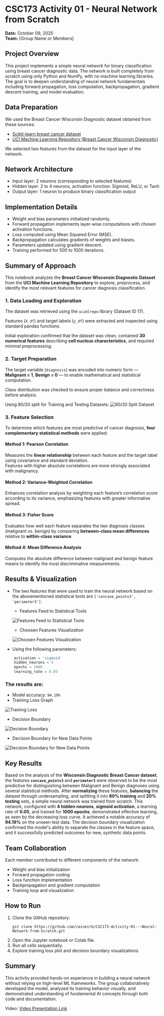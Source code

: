 # CSC173 Activity 01 - Neural Network from Scratch

**Date:** October 09, 2025  
**Team:** [Group Name or Members]

## Project Overview

This project implements a simple neural network for binary classification using breast cancer diagnostic data. The network is built completely from scratch using only Python and NumPy, with no machine learning libraries. The goal is to deepen understanding of neural network fundamentals including forward propagation, loss computation, backpropagation, gradient descent training, and model evaluation.

## Data Preparation

We used the Breast Cancer Wisconsin Diagnostic dataset obtained from these sources:
- [Scikit-learn breast cancer dataset](https://scikit-learn.org/stable/modules/generated/sklearn.datasets.load_breast_cancer.html)
- [UCI Machine Learning Repository (Breast Cancer Wisconsin Diagnostic)](https://archive.ics.uci.edu/dataset/17/breast+cancer+wisconsin+diagnostic)  

We selected two features from the dataset for the input layer of the network.

## Network Architecture

- Input layer: 2 neurons (corresponding to selected features)
- Hidden layer: 2 to 4 neurons, activation function: Sigmoid, ReLU, or Tanh
- Output layer: 1 neuron to produce binary classification output

## Implementation Details

- Weight and bias parameters initialized randomly.
- Forward propagation implements layer-wise computations with chosen activation functions.
- Loss computed using Mean Squared Error (MSE).
- Backpropagation calculates gradients of weights and biases.
- Parameters updated using gradient descent.
- Training performed for 500 to 1000 iterations.

## Summary of Approach

This notebook analyzes the **Breast Cancer Wisconsin Diagnostic Dataset** from the **UCI Machine Learning Repository** to explore, preprocess, and identify the most relevant features for cancer diagnosis classification.


### 1. Data Loading and Exploration

The dataset was retrieved using the `ucimlrepo` library (Dataset ID 17).

Features (`X_df`) and target labels (`y_df`) were extracted and inspected using standard pandas functions.

Initial exploration confirmed that the dataset was clean, contained **30 numerical features** describing **cell nucleus characteristics**, and required minimal preprocessing.


### 2. Target Preparation

The target variable (`diagnosis`) was encoded into numeric form — **Malignant = 1**, **Benign = 0** — to enable mathematical and statistical computation.

Class distribution was checked to ensure proper balance and correctness before analysis.

Using 80/20 split for Training and Testing Datasets:
![80/20 Split Dataset](images/image-2.png)


### 3. Feature Selection

To determine which features are most predictive of cancer diagnosis, **four complementary statistical methods** were applied:

#### **Method 1: Pearson Correlation**
Measures the **linear relationship** between each feature and the target label using covariance and standard deviation.  
Features with higher absolute correlations are more strongly associated with malignancy.

#### **Method 2: Variance-Weighted Correlation**
Enhances correlation analysis by weighting each feature’s correlation score according to its variance, emphasizing features with greater informative spread.

#### **Method 3: Fisher Score**
Evaluates how well each feature separates the two diagnosis classes (malignant vs. benign) by comparing **between-class mean differences** relative to **within-class variance**.

#### **Method 4: Mean Difference Analysis**
Computes the absolute difference between malignant and benign feature means to identify the most discriminative measurements.

## Results & Visualization
- The two features that were used to train the neural network based on the abovementioned statistical tools are `['concave_points3', 'perimeter3']`.
    - Features Feed to Statistical Tools

    ![Features Feed to Statistical Tools](images/image-3.png)

    - Choosen Features Visualization

    ![Choosen Features Visualization](images/image-4.png)
- Using the following parameters:
```python
    activation = 'sigmoid'
    hidden_neurons = 4
    epochs = 1000
    learning_rate = 0.05
```

### The results are:
- Model accuracy: `94.19%`
- Training Loss Graph

![Training Loss](images/image.png)

- Decision Boundary

![Decision Boundary](images/image-1.png)

- Decision Boundary for New Data Points

![Decision Boundary for New Data Points](images/image-5.png)
## Key Results
Based on the analysis of the **Wisconsin Diagnostic Breast Cancer dataset**, the features **`concave_points3`** and **`perimeter3`** were observed to be the most predictive for distinguishing between Malignant and Benign diagnoses using several statistical methods. After **normalizing** these features, **balancing** the dataset through undersampling, and splitting it into **80% training** and **20% testing** sets, a simple neural network was trained from scratch. This network, configured with **4 hidden neurons**, **sigmoid activation**, a learning rate of **0.05**, and trained for **1000 epochs**, demonstrated effective learning, as seen by the decreasing loss curve. It achieved a notable accuracy of **94.19%** on the unseen test data. The decision boundary visualization confirmed the model's ability to separate the classes in the feature space, and it successfully predicted outcomes for new, synthetic data points.
## Team Collaboration

Each member contributed to different components of the network:
- Weight and bias initialization
- Forward propagation coding
- Loss function implementation
- Backpropagation and gradient computation
- Training loop and visualization

## How to Run

1. Clone the GitHub repository:
   ```
   git clone https://github.com/caineirb/CSC173-Activity-01---Neural-Network-from-Scratch.git
   ```
2. Open the Jupyter notebook or Colab file.
3. Run all cells sequentially.
4. Explore training loss plot and decision boundary visualizations.

## Summary

This activity provided hands-on experience in building a neural network without relying on high-level ML frameworks. The group collaboratively developed the model, analyzed its training behavior visually, and demonstrated understanding of fundamental AI concepts through both code and documentation.

Video: [Video Presentation Link](https://drive.google.com/file/d/1hp77d9IUQeOedJHwJN3LTnWwP_vlcXzp/view?usp=sharing)